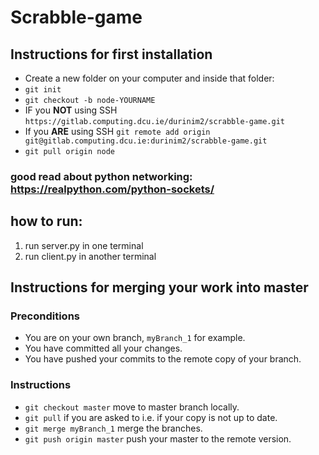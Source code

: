 # Scrabble-game

## Instructions for first installation
* Create a new folder on your computer and inside  that folder:
* `git init`
* `git checkout -b node-YOURNAME`
* IF you **NOT** using SSH `https://gitlab.computing.dcu.ie/durinim2/scrabble-game.git`
* If you **ARE** using SSH `git remote add origin git@gitlab.computing.dcu.ie:durinim2/scrabble-game.git`
* `git pull origin node`

### good read about python networking: https://realpython.com/python-sockets/

## how to run:
1. run server.py in one terminal
2. run client.py in another terminal

## Instructions for merging your work into master

### Preconditions

* You are on your own branch, `myBranch_1` for example.
* You have committed all your changes.
* You have pushed your commits to the remote copy of your branch.

### Instructions

* `git checkout master` move to master branch locally.
* `git pull` if you are asked to i.e. if your copy is not up to date.
* `git merge myBranch_1` merge the branches.
* `git push origin master` push your master to the remote version.